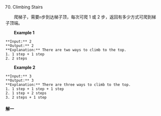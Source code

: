 70. Climbing Stairs

&emsp;&emsp;爬梯子，需要`n`步到达梯子顶，每次可爬 1 或 2 步，返回有多少方式可爬到梯子顶端。

&emsp;&emsp;**Example 1**

```
**Input:** 2
**Output:** 2
**Explanation:** There are two ways to climb to the top.
1. 1 step + 1 step
2. 2 steps
```

&emsp;&emsp;**Example 2**

```
**Input:** 3
**Output:** 3
**Explanation:** There are three ways to climb to the top.
1. 1 step + 1 step + 1 step
2. 1 step + 2 steps
3. 2 steps + 1 step
```


#### 解一


